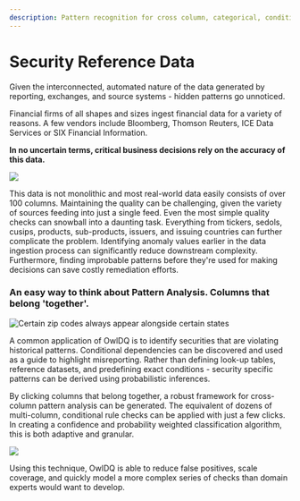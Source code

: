 ```yaml
---
description: Pattern recognition for cross column, categorical, conditional relationships
---
```


# Security Reference Data

Given the interconnected, automated nature of the data generated by reporting, exchanges, and source systems -  hidden patterns go unnoticed.&#x20;

Financial firms of all shapes and sizes ingest financial data for a variety of reasons. A few vendors include Bloomberg, Thomson Reuters, ICE Data Services or SIX Financial Information.

&#x20;**In no uncertain terms, critical business decisions rely on the accuracy of this data.**

![](../.gitbook/assets/screen-shot-2019-12-31-at-12.23.52-pm.png)

This data is not monolithic and most real-world data easily consists of over 100 columns. Maintaining the quality can be challenging, given the variety of sources feeding into just a single feed. Even the most simple quality checks can snowball into a daunting task. Everything from tickers, sedols, cusips, products, sub-products, issuers, and issuing countries can further complicate the problem. Identifying anomaly values earlier in the data ingestion process can significantly reduce downstream complexity. Furthermore, finding improbable patterns before they're used for making decisions can save costly remediation efforts.

### An easy way to think about Pattern Analysis. Columns that belong 'together'.&#x20;

![Certain zip codes always appear alongside certain states](../.gitbook/assets/screen-shot-2019-12-31-at-12.31.52-pm.png)

A common application of OwlDQ is to identify securities that are violating historical patterns. Conditional dependencies can be discovered and used as a guide to highlight misreporting. Rather than defining look-up tables, reference datasets, and predefining exact conditions - security specific patterns can be derived using probabilistic inferences.

By clicking columns that belong together, a robust framework for cross-column pattern analysis can be generated. The equivalent of dozens of multi-column, conditional rule checks can be applied with just a few clicks. In creating a confidence and probability weighted classification algorithm, this is both adaptive and granular.

![](../.gitbook/assets/screen-shot-2019-12-31-at-12.32.41-pm.png)

Using this technique, OwlDQ is able to reduce false positives, scale coverage, and quickly model a more complex series of checks than domain experts would want to develop.



